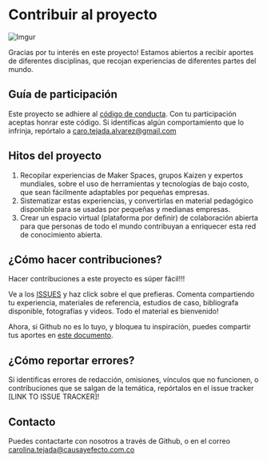 # Contribuir al proyecto

![Imgur](http://i.imgur.com/nCgiS0k.png)
 
Gracias por tu interés en este proyecto!  Estamos abiertos a recibir aportes de diferentes disciplinas, que recojan experiencias de diferentes partes del mundo.
  
## Guía de participación
 
Este proyecto se adhiere al [código de conducta](CÓDIGO_DE_CONDUCTA.md). Con tu participación aceptas honrar este código. Si identificas algún comportamiento que lo infrinja, repórtalo a caro.tejada.alvarez@gmail.com  
 
## Hitos del proyecto

1. Recopilar experiencias de Maker Spaces, grupos Kaizen y expertos mundiales, sobre el uso de herramientas y tecnologías de bajo costo, que sean fácilmente adaptables por pequeñas empresas. 
2. Sistematizar estas experiencias, y convertirlas en material pedagógico disponible para se usadas por pequeñas y medianas empresas.
3. Crear un espacio virtual (plataforma por definir) de colaboración abierta para que personas de todo el mundo contribuyan a enriquecer esta red de conocimiento abierta.
 
## ¿Cómo hacer contribuciones?
 
Hacer contribuciones a este proyecto es súper fácil!!!
 
Ve a los [ISSUES](https://github.com/Carotejada/Maker-Spaces-para-pequenas-industrias/issues) y haz click sobre el que prefieras. Comenta compartiendo tu experiencia, materiales de referencia, estudios de caso, bibliografa disponible, fotografías y videos. Todo el material es bienvenido!

Ahora, si Github no es lo tuyo, y bloquea tu inspiración, puedes compartir tus aportes en [este documento](https://docs.google.com/a/causayefecto.com.co/document/d/14YVffYBsz27jOmLFuxqHoATSX5OdwwWBXVCeaRSaY_U/edit?usp=sharing).
 
## ¿Cómo reportar errores?
 
Si identificas errores de redacción, omisiones, vínculos que no funcionen, o contribuciones que se salgan de la temática, repórtalos en el issue tracker [LINK TO ISSUE TRACKER]!
 
## Contacto
 
Puedes contactarte con nosotros a través de Github, o en el correo carolina.tejada@causayefecto.com.co

